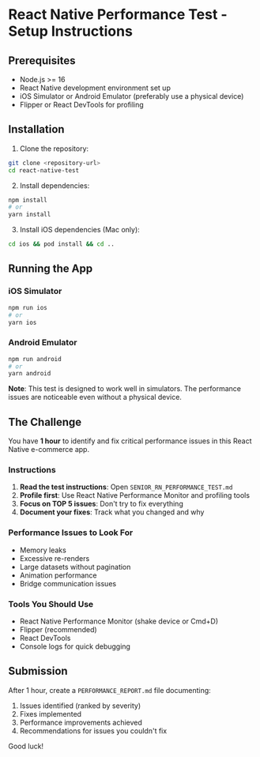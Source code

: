 # React Native Performance Test - Setup Instructions

## Prerequisites
- Node.js >= 16
- React Native development environment set up
- iOS Simulator or Android Emulator (preferably use a physical device)
- Flipper or React DevTools for profiling

## Installation

1. Clone the repository:
```bash
git clone <repository-url>
cd react-native-test
```

2. Install dependencies:
```bash
npm install
# or
yarn install
```

3. Install iOS dependencies (Mac only):
```bash
cd ios && pod install && cd ..
```

## Running the App

### iOS Simulator
```bash
npm run ios
# or
yarn ios
```

### Android Emulator
```bash
npm run android
# or
yarn android
```

**Note**: This test is designed to work well in simulators. The performance issues are noticeable even without a physical device.

## The Challenge

You have **1 hour** to identify and fix critical performance issues in this React Native e-commerce app.

### Instructions
1. **Read the test instructions**: Open `SENIOR_RN_PERFORMANCE_TEST.md`
2. **Profile first**: Use React Native Performance Monitor and profiling tools
3. **Focus on TOP 5 issues**: Don't try to fix everything
4. **Document your fixes**: Track what you changed and why

### Performance Issues to Look For
- Memory leaks
- Excessive re-renders
- Large datasets without pagination
- Animation performance
- Bridge communication issues

### Tools You Should Use
- React Native Performance Monitor (shake device or Cmd+D)
- Flipper (recommended)
- React DevTools
- Console logs for quick debugging

## Submission
After 1 hour, create a `PERFORMANCE_REPORT.md` file documenting:
1. Issues identified (ranked by severity)
2. Fixes implemented
3. Performance improvements achieved
4. Recommendations for issues you couldn't fix

Good luck!